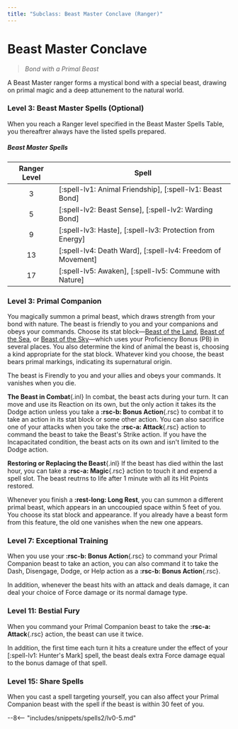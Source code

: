 ```yaml
---
title: "Subclass: Beast Master Conclave (Ranger)"
---
```


<p style="display:none">
Bond with a Primal Beast
</p>

# Beast Master Conclave

> *Bond with a Primal Beast*

A Beast Master ranger forms a mystical bond with a special beast, drawing on primal magic and a deep attunement to the natural world.

### Level 3: Beast Master Spells (Optional)

When you reach a Ranger level specified in the Beast Master Spells Table, you thereaftrer always have the listed spells prepared.

##### Beast Master Spells

| Ranger Level | Spell |
|:-:|---|
| 3 | [:spell-lv1: Animal Friendship], [:spell-lv1: Beast Bond] |
| 5 | [:spell-lv2: Beast Sense], [:spell-lv2: Warding Bond] |
| 9 | [:spell-lv3: Haste], [:spell-lv3: Protection from Energy] |
| 13 | [:spell-lv4: Death Ward], [:spell-lv4: Freedom of Movement] |
| 17 | [:spell-lv5: Awaken], [:spell-lv5: Commune with Nature] |

### Level 3: Primal Companion

You magically summon a primal beast, which draws strength from your bond with nature. The beast is friendly to you and your companions and obeys your commands. Choose its stat block—[Beast of the Land], [Beast of the Sea], or [Beast of the Sky]—which uses your Proficiency Bonus (PB) in several places. You also determine the kind of animal the beast is, choosing a kind appropriate for the stat block. Whatever kind you choose, the beast bears primal markings, indicating its supernatural origin.

The beast is Firendly to you and your allies and obeys your commands. It vanishes when you die.

**The Beast in Combat**{.inl} In combat, the beast acts during your turn. It can move and use its Reaction on its own, but the only action it takes its the Dodge action unless you take a **:rsc-b: Bonus Action**{.rsc} to combat it to take an action in its stat block or some other action. You can also sacrifice one of your attacks when you take the **:rsc-a: Attack**{.rsc} action to command the beast to take the Beast's Strike action. If you have the Incapacitated condition, the beast acts on its own and isn't limited to the Dodge action.

**Restoring or Replacing the Beast**{.inl} If the beast has died within the last hour, you can take a **:rsc-a: Magic**{.rsc} action to touch it and expend a spell slot. The beast reutrns to life after 1 minute with all its Hit Points restored.

Whenever you finish a **:rest-long: Long Rest**, you can summon a different primal beast, which appears in an unccoupied space within 5 feet of you. You choose its stat block and appearance. If you already have a beast form from this feature, the old one vanishes when the new one appears.

[Beast of the Land]: https://5e.tools/bestiary.html#beast%20of%20the%20land_xphb
[Beast of the Sea]: https://5e.tools/bestiary.html#beast%20of%20the%20sea_xphb
[Beast of the Sky]: https://5e.tools/bestiary.html#beast%20of%20the%20sky_xphb

### Level 7: Exceptional Training

When you use your **:rsc-b: Bonus Action**{.rsc} to command your Primal Companion beast to take an action, you can also command it to take the Dash, Disengage, Dodge, or Help action as a  **:rsc-b: Bonus Action**{.rsc}.

In addition, whenever the beast hits with an attack and deals damage, it can deal your choice of Force damage or its normal damage type.

### Level 11: Bestial Fury

When you command your Primal Companion beast to take the **:rsc-a: Attack**{.rsc} action, the beast can use it twice.

In addition, the first time each turn it hits a creature under the effect of your [:spell-lv1: Hunter's Mark] spell, the beast deals extra Force damage equal to the bonus damage of that spell.

### Level 15: Share Spells

When you cast a spell targeting yourself, you can also affect your Primal Companion beast with the spell if the beast is within 30 feet of you.

--8<-- "includes/snippets/spells2/lv0-5.md"